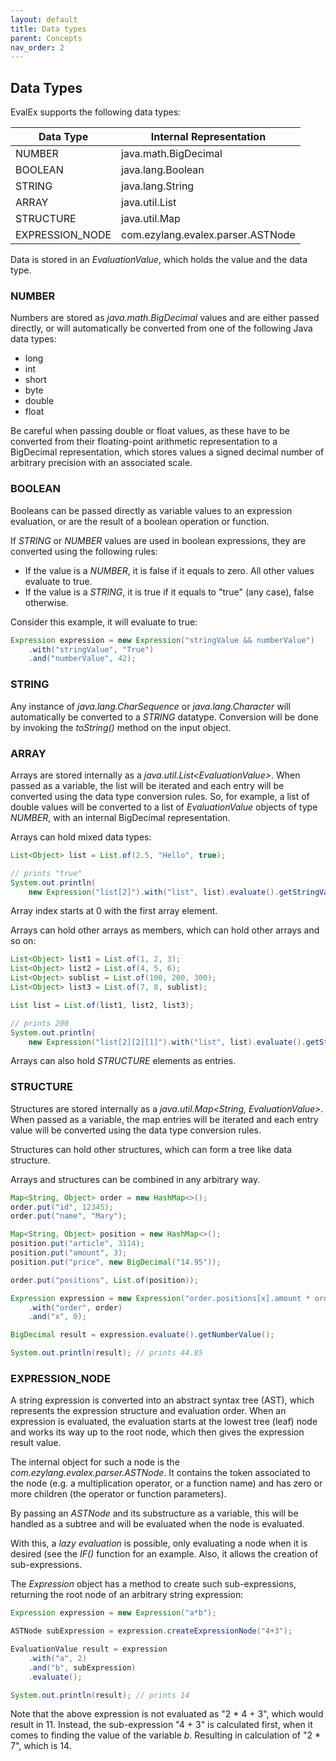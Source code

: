 ```yaml
---
layout: default
title: Data types
parent: Concepts
nav_order: 2
---
```


## Data Types

EvalEx supports the following data types:

| Data Type       | Internal Representation           |
|-----------------|-----------------------------------|
| NUMBER          | java.math.BigDecimal              |
| BOOLEAN         | java.lang.Boolean                 |
| STRING          | java.lang.String                  |
| ARRAY           | java.util.List                    |
| STRUCTURE       | java.util.Map                     |
| EXPRESSION_NODE | com.ezylang.evalex.parser.ASTNode |

Data is stored in an _EvaluationValue_, which holds the value and the data type.

### NUMBER

Numbers are stored as _java.math.BigDecimal_ values and are either passed directly, or will
automatically be converted from one of the following Java data types:

- long
- int
- short
- byte
- double
- float

Be careful when passing double or float values, as these have to be converted from their
floating-point arithmetic representation to a BigDecimal representation, which stores values a
signed decimal number of arbitrary precision with an associated scale.

### BOOLEAN

Booleans can be passed directly as variable values to an expression evaluation, or are the result of
a boolean operation or function.

If _STRING_ or _NUMBER_ values are used in boolean expressions, they are converted using the
following rules:

- If the value is a _NUMBER_, it is false if it equals to zero. All other values evaluate to true.
- If the value is a _STRING_, it is true if it equals to "true" (any case), false otherwise.

Consider this example, it will evaluate to true:

```java
Expression expression = new Expression("stringValue && numberValue")
    .with("stringValue", "True")
    .and("numberValue", 42);
```

### STRING

Any instance of _java.lang.CharSequence_ or _java.lang.Character_ will automatically be converted to
a _STRING_ datatype. Conversion will be done by invoking the _toString()_ method on the input
object.

### ARRAY

Arrays are stored internally as a _java.util.List&lt;EvaluationValue&gt;_. When passed as a
variable, the list will be iterated and each entry will be converted using the data type conversion
rules.
So, for example, a list of double values will be converted to a list of _EvaluationValue_
objects of type _NUMBER_, with an internal BigDecimal representation.

Arrays can hold mixed data types:

```java
List<Object> list = List.of(2.5, "Hello", true);

// prints "true" 
System.out.println(
    new Expression("list[2]").with("list", list).evaluate().getStringValue());
```

Array index starts at 0 with the first array element.

Arrays can hold other arrays as members, which can hold other arrays and so on:

```java
List<Object> list1 = List.of(1, 2, 3);
List<Object> list2 = List.of(4, 5, 6);
List<Object> sublist = List.of(100, 200, 300);
List<Object> list3 = List.of(7, 8, sublist);

List list = List.of(list1, list2, list3);

// prints 200
System.out.println(
    new Expression("list[2][2][1]").with("list", list).evaluate().getStringValue());
```

Arrays can also hold _STRUCTURE_ elements as entries.

### STRUCTURE

Structures are stored internally as a _java.util.Map&lt;String, EvaluationValue&gt;_. When passed as
a variable, the map entries will be iterated and each entry value will be converted using the data
type conversion rules.

Structures can hold other structures, which can form a tree like data structure.

Arrays and structures can be combined in any arbitrary way.

```java
Map<String, Object> order = new HashMap<>();
order.put("id", 12345);
order.put("name", "Mary");

Map<String, Object> position = new HashMap<>();
position.put("article", 3114);
position.put("amount", 3);
position.put("price", new BigDecimal("14.95"));

order.put("positions", List.of(position));

Expression expression = new Expression("order.positions[x].amount * order.positions[x].price")
    .with("order", order)
    .and("x", 0);

BigDecimal result = expression.evaluate().getNumberValue();

System.out.println(result); // prints 44.85
```

### EXPRESSION_NODE

A string expression is converted into an abstract syntax tree (AST), which represents the expression
structure and evaluation order. When an expression is evaluated, the evaluation starts at the lowest
tree (leaf) node and works its way up to the root node, which then gives the expression result
value.

The internal object for such a node is the _com.ezylang.evalex.parser.ASTNode_. It contains the
token associated to the node (e.g. a multiplication operator, or a function name) and has zero or
more children (the operator or function parameters).

By passing an _ASTNode_ and its substructure as a variable, this will be handled as a subtree and
will be evaluated when the node is evaluated.

With this, a _lazy evaluation_ is possible, only evaluating a node when it is desired (see the 
_IF()_ function for an example. Also, it allows the creation of sub-expressions.

The _Expression_ object has a method to create such sub-expressions, returning the root node of an
arbitrary string expression:

```java
Expression expression = new Expression("a*b");

ASTNode subExpression = expression.createExpressionNode("4+3");

EvaluationValue result = expression
    .with("a", 2)
    .and("b", subExpression)
    .evaluate();

System.out.println(result); // prints 14
```

Note that the above expression is not evaluated as "2 * 4 + 3", which would result in 11.
Instead, the sub-expression "4 + 3" is calculated first, when it comes to finding the value of the
variable _b_. Resulting in calculation of "2 * 7", which is 14.
